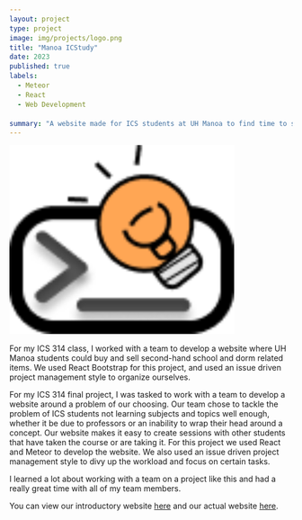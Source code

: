 ```yaml
---
layout: project
type: project
image: img/projects/logo.png
title: "Manoa ICStudy"
date: 2023
published: true
labels:
  - Meteor
  - React
  - Web Development

summary: "A website made for ICS students at UH Manoa to find time to study together."
---
```


<img width="400px" class="text-center p-4" src="../img/projects/logo.png">

For my ICS 314 class, I worked with a team to develop a website where UH Manoa students could buy and sell second-hand school and dorm related items. We used React Bootstrap for this project, and used an issue driven project management style to organize ourselves.

For my ICS 314 final project, I was tasked to work with a team to develop a website around a problem of our choosing. Our team chose to tackle the problem of ICS students not learning subjects and topics well enough, whether it be due to professors or an inability to wrap their head around a concept. Our website makes it easy to create sessions with other students that have taken the course or are taking it. For this project we used React and Meteor to develop the website. We also used an issue driven project management style to divy up the workload and focus on certain tasks.

I learned a lot about working with a team on a project like this and had a really great time with all of my team members.

You can view our introductory website [here](https://manoa-icstudy.github.io/) and our actual website [here](https://manoa-icstudy.site/).
